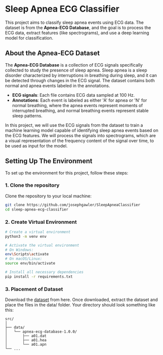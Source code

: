 # Sleep Apnea ECG Classifier

This project aims to classify sleep apnea events using ECG data. The dataset is from the **Apnea-ECG Database**, and the goal is to process the ECG data, extract features (like spectrograms), and use a deep learning model for classification.

## About the Apnea-ECG Dataset

The **Apnea-ECG Database** is a collection of ECG signals specifically collected to study the presence of sleep apnea. Sleep apnea is a sleep disorder characterized by interruptions in breathing during sleep, and it can be detected through changes in the ECG signal. The dataset contains both normal and apnea events labeled in the annotations.

- **ECG signals**: Each file contains ECG data sampled at 100 Hz.
- **Annotations**: Each event is labeled as either 'A' for apnea or 'N' for normal breathing, where the apnea events represent moments of interrupted breathing, and normal breathing events represent stable sleep patterns.
  
In this project, we will use the ECG signals from the dataset to train a machine learning model capable of identifying sleep apnea events based on the ECG features. We will process the signals into spectrograms, which are a visual representation of the frequency content of the signal over time, to be used as input for the model.


## Setting Up The Environment

To set up the environment for this project, follow these steps:

### 1. Clone the repository

Clone the repository to your local machine:

```bash
git clone https://github.com/josephgawler/SleepApneaClassifier
cd sleep-apnea-ecg-classifier
```

### 2. Create Virtual Environment

```bash
# Create a virtual environment
python3 -m venv env
```

```bash
# Activate the virtual environment
# On Windows:
env\Scripts\activate
# On macOS/Linux:
source env/bin/activate

# Install all necessary dependencies
pip install -r requirements.txt
```


### 3. Placement of Dataset

Download the [dataset](https://www.physionet.org/content/apnea-ecg/1.0.0/) from here. Once downloaded, extract the dataset and place the files in the data/ folder. Your directory should look something like this:

```
src/
│
├── data/
│   └── apnea-ecg-database-1.0.0/
│       ├── a01.dat
│       ├── a01.hea
│       └── a01.apn
└── ...
```

